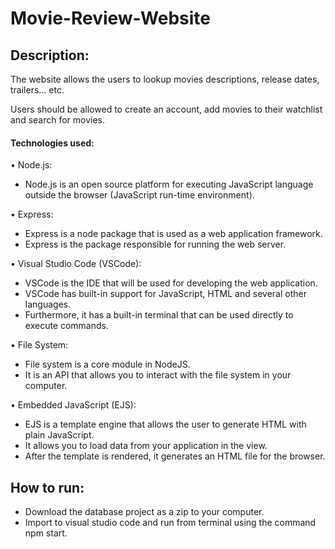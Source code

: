 # Movie-Review-Website

## Description:
The website allows the users to lookup movies descriptions, release dates, trailers… etc. 

Users should be allowed to create an account, add movies to their watchlist and search for movies. 

#### Technologies used:
• Node.js:
  - Node.js is an open source platform for executing JavaScript language outside the browser (JavaScript run-time environment).

• Express:
  - Express is a node package that is used as a web application framework. 
  - Express is the package responsible for running the web server.

• Visual Studio Code (VSCode):
  - VSCode is the IDE that will be used for developing the web application. 
  - VSCode has built-in support for JavaScript, HTML and several other languages. 
  - Furthermore, it has a built-in terminal that can be used directly to execute commands.

• File System:
  - File system is a core module in NodeJS. 
  - It is an API that allows you to interact with the file system in your computer. 

• Embedded JavaScript (EJS):
  - EJS is a template engine that allows the user to generate HTML with plain JavaScript. 
  - It allows you to load data from your application in the view. 
  - After the template is rendered, it generates an HTML file for the browser.

## How to run:
- Download the database project as a zip to your computer.
- Import to visual studio code and run from terminal using the command npm start.
